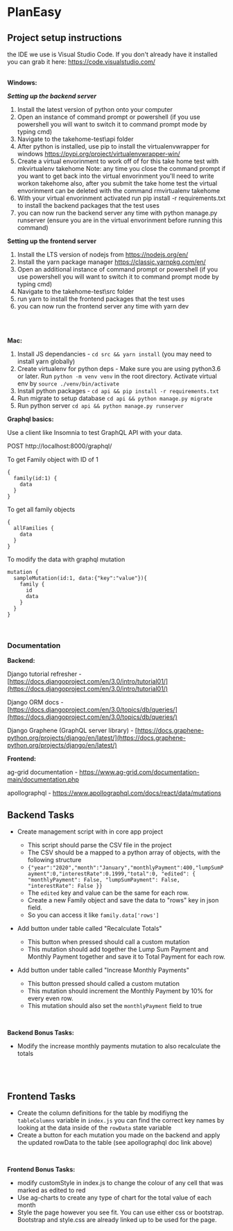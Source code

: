 # PlanEasy

## Project setup instructions
the IDE we use is Visual Studio Code. If you don't already have it installed you can grab it here: https://code.visualstudio.com/

 
<br />
**Windows:**

***Setting up the backend server***
1. Install the latest version of python onto your computer
2. Open an instance of command prompt or powershell (if you use powershell you will want to switch it to command prompt mode by typing cmd)
3. Navigate to the takehome-test\api folder
4. After python is installed, use pip to install the virtualenvwrapper for windows https://pypi.org/project/virtualenvwrapper-win/
5. Create a virtual envorinment to work off of for this take home test with mkvirtualenv takehome
    Note: any time you close the command prompt if you want to get back into the virtual envorinment you'll need to write workon takehome
      also, after you submit the take home test the virtual envorinment can be deleted with the command rmvirtualenv takehome
6. With your virtual envorinment activated run pip install -r requirements.txt to install the backend packages that the test uses
7. you can now run the backend server any time with python manage.py runserver (ensure you are in the virtual envorinment before running this command)

**Setting up the frontend server**
1. Install the LTS version of nodejs from  https://nodejs.org/en/
2. Install the yarn package manager https://classic.yarnpkg.com/en/
3. Open an additional instance of command prompt or powershell (if you use powershell you will want to switch it to command prompt mode by typing cmd)
4. Navigate to the takehome-test\src folder
5. run yarn to install the frontend packages that the test uses
6. you can now run the frontend server any time with yarn dev

<br />
<br />

**Mac:**
1. Install JS dependancies - `cd src && yarn install` (you may need to install yarn globally)
2. Create virtualenv for python deps - Make sure you are using python3.6 or later. Run `python -m venv venv` in the root directory. Activate virtual env by `source ./venv/bin/activate`
3. Install python packages - `cd api && pip install -r requirements.txt`
4. Run migrate to setup database `cd api && python manage.py migrate`
4. Run python server `cd api && python manage.py runserver`

**Graphql basics:**

Use a client like Insomnia to test GraphQL API with your data.

POST http://localhost:8000/graphql/


To get Family object with ID of 1
```
{
  family(id:1) {
    data
  }
}
```


To get all family objects
```
{
  allFamilies {
    data
  }
}
```

To modify the data with graphql mutation
```
mutation {
  sampleMutation(id:1, data:{"key":"value"}){
    family {
      id
      data
    }
  }
}
```

<br />

### Documentation

**Backend:**

Django tutorial refresher - [https://docs.djangoproject.com/en/3.0/intro/tutorial01/](https://docs.djangoproject.com/en/3.0/intro/tutorial01/)

Django ORM docs - [https://docs.djangoproject.com/en/3.0/topics/db/queries/](https://docs.djangoproject.com/en/3.0/topics/db/queries/)

Django Graphene (GraphQL server library) - [https://docs.graphene-python.org/projects/django/en/latest/](https://docs.graphene-python.org/projects/django/en/latest/)

**Frontend:**

ag-grid documentation - https://www.ag-grid.com/documentation-main/documentation.php

apollographql - https://www.apollographql.com/docs/react/data/mutations 


## Backend Tasks

- Create management script with in core app project
    - This script should parse the CSV file in the project
    - The CSV should be a mapped to a python array of objects, with the following structure
    - `{"year":"2020","month":"January","monthlyPayment":400,"lumpSumPayment":0,"interestRate":0.1999,"total":0, "edited": { "monthlyPayment": False, "lumpSumPayment": False, "interestRate": False }}`
    - The `edited` key and value can be the same for each row.
    - Create a new Family object and save the data to "rows" key in json field.
    - So you can access it like `family.data['rows']`

- Add button under table called "Recalculate Totals"
    - This button when pressed should call a custom mutation
    - This mutation should add together the Lump Sum Payment and Monthly Payment together and save it to Total Payment for each row.
- Add button under table called "Increase Monthly Payments"
    - This button pressed should called a custom mutation
    - This mutation should increment the Monthly Payment by 10% for every even row.
    - This mutation should also set the `monthlyPayment` field to true
    
<br />

**Backend Bonus Tasks:**

- Modify the increase monthly payments mutation to also recalculate the totals

<br />
<br />

 ## Frontend Tasks

 - Create the column definitions for the table by modifiyng the `tableColumns` variable in `index.js` you can find the correct key names by looking at the data inside of the `rowData` state variable
 - Create a button for each mutation you made on the backend and apply the updated rowData to the table (see apollographql doc link above)
    
<br /> 

**Frontend Bonus Tasks:**

- modify customStyle in index.js to change the colour of any cell that was marked as edited to red
- Use ag-charts to create any type of chart for the total value of each month
- Style the page however you see fit. You can use either css or bootstrap. Bootstrap and style.css are already linked up to be used for the page.

<br />
<br />
